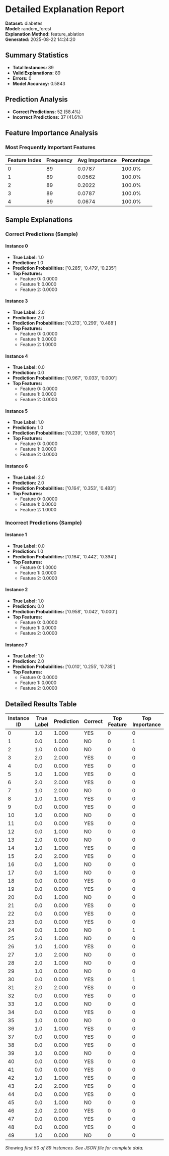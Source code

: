 # Detailed Explanation Report

**Dataset:** diabetes  
**Model:** random_forest  
**Explanation Method:** feature_ablation  
**Generated:** 2025-08-22 14:24:20  

## Summary Statistics

- **Total Instances:** 89
- **Valid Explanations:** 89
- **Errors:** 0
- **Model Accuracy:** 0.5843

## Prediction Analysis

- **Correct Predictions:** 52 (58.4%)
- **Incorrect Predictions:** 37 (41.6%)

## Feature Importance Analysis

### Most Frequently Important Features

| Feature Index | Frequency | Avg Importance | Percentage |
|---------------|-----------|----------------|------------|
| 0 | 89 | 0.0787 | 100.0% |
| 1 | 89 | 0.0562 | 100.0% |
| 2 | 89 | 0.2022 | 100.0% |
| 3 | 89 | 0.0787 | 100.0% |
| 4 | 89 | 0.0674 | 100.0% |

## Sample Explanations

### Correct Predictions (Sample)

#### Instance 0

- **True Label:** 1.0
- **Prediction:** 1.0
- **Prediction Probabilities:** ['0.285', '0.479', '0.235']
- **Top Features:**
  - Feature 0: 0.0000
  - Feature 1: 0.0000
  - Feature 2: 0.0000

#### Instance 3

- **True Label:** 2.0
- **Prediction:** 2.0
- **Prediction Probabilities:** ['0.213', '0.299', '0.488']
- **Top Features:**
  - Feature 0: 0.0000
  - Feature 1: 0.0000
  - Feature 2: 1.0000

#### Instance 4

- **True Label:** 0.0
- **Prediction:** 0.0
- **Prediction Probabilities:** ['0.967', '0.033', '0.000']
- **Top Features:**
  - Feature 0: 0.0000
  - Feature 1: 0.0000
  - Feature 2: 0.0000

#### Instance 5

- **True Label:** 1.0
- **Prediction:** 1.0
- **Prediction Probabilities:** ['0.239', '0.568', '0.193']
- **Top Features:**
  - Feature 0: 0.0000
  - Feature 1: 0.0000
  - Feature 2: 0.0000

#### Instance 6

- **True Label:** 2.0
- **Prediction:** 2.0
- **Prediction Probabilities:** ['0.164', '0.353', '0.483']
- **Top Features:**
  - Feature 0: 0.0000
  - Feature 1: 0.0000
  - Feature 2: 1.0000

### Incorrect Predictions (Sample)

#### Instance 1

- **True Label:** 0.0
- **Prediction:** 1.0
- **Prediction Probabilities:** ['0.164', '0.442', '0.394']
- **Top Features:**
  - Feature 0: 1.0000
  - Feature 1: 0.0000
  - Feature 2: 0.0000

#### Instance 2

- **True Label:** 1.0
- **Prediction:** 0.0
- **Prediction Probabilities:** ['0.958', '0.042', '0.000']
- **Top Features:**
  - Feature 0: 0.0000
  - Feature 1: 0.0000
  - Feature 2: 0.0000

#### Instance 7

- **True Label:** 1.0
- **Prediction:** 2.0
- **Prediction Probabilities:** ['0.010', '0.255', '0.735']
- **Top Features:**
  - Feature 0: 0.0000
  - Feature 1: 0.0000
  - Feature 2: 0.0000

## Detailed Results Table

| Instance ID | True Label | Prediction | Correct | Top Feature | Top Importance |
|-------------|------------|------------|---------|-------------|----------------|
| 0 | 1.0 | 1.000 | YES | 0 | 0 |
| 1 | 0.0 | 1.000 | NO | 0 | 1 |
| 2 | 1.0 | 0.000 | NO | 0 | 0 |
| 3 | 2.0 | 2.000 | YES | 0 | 0 |
| 4 | 0.0 | 0.000 | YES | 0 | 0 |
| 5 | 1.0 | 1.000 | YES | 0 | 0 |
| 6 | 2.0 | 2.000 | YES | 0 | 0 |
| 7 | 1.0 | 2.000 | NO | 0 | 0 |
| 8 | 1.0 | 1.000 | YES | 0 | 0 |
| 9 | 0.0 | 0.000 | YES | 0 | 0 |
| 10 | 1.0 | 0.000 | NO | 0 | 0 |
| 11 | 0.0 | 0.000 | YES | 0 | 0 |
| 12 | 0.0 | 1.000 | NO | 0 | 0 |
| 13 | 2.0 | 0.000 | NO | 0 | 0 |
| 14 | 1.0 | 1.000 | YES | 0 | 0 |
| 15 | 2.0 | 2.000 | YES | 0 | 0 |
| 16 | 0.0 | 1.000 | NO | 0 | 0 |
| 17 | 0.0 | 1.000 | NO | 0 | 0 |
| 18 | 0.0 | 0.000 | YES | 0 | 0 |
| 19 | 0.0 | 0.000 | YES | 0 | 0 |
| 20 | 0.0 | 1.000 | NO | 0 | 0 |
| 21 | 0.0 | 0.000 | YES | 0 | 0 |
| 22 | 0.0 | 0.000 | YES | 0 | 0 |
| 23 | 0.0 | 0.000 | YES | 0 | 0 |
| 24 | 0.0 | 1.000 | NO | 0 | 1 |
| 25 | 2.0 | 1.000 | NO | 0 | 0 |
| 26 | 1.0 | 1.000 | YES | 0 | 0 |
| 27 | 1.0 | 2.000 | NO | 0 | 0 |
| 28 | 2.0 | 1.000 | NO | 0 | 0 |
| 29 | 1.0 | 0.000 | NO | 0 | 0 |
| 30 | 0.0 | 0.000 | YES | 0 | 1 |
| 31 | 2.0 | 2.000 | YES | 0 | 0 |
| 32 | 0.0 | 0.000 | YES | 0 | 0 |
| 33 | 1.0 | 0.000 | NO | 0 | 0 |
| 34 | 0.0 | 0.000 | YES | 0 | 0 |
| 35 | 1.0 | 0.000 | NO | 0 | 0 |
| 36 | 1.0 | 1.000 | YES | 0 | 0 |
| 37 | 0.0 | 0.000 | YES | 0 | 0 |
| 38 | 0.0 | 0.000 | YES | 0 | 0 |
| 39 | 1.0 | 0.000 | NO | 0 | 0 |
| 40 | 0.0 | 0.000 | YES | 0 | 0 |
| 41 | 0.0 | 0.000 | YES | 0 | 0 |
| 42 | 1.0 | 1.000 | YES | 0 | 0 |
| 43 | 2.0 | 2.000 | YES | 0 | 0 |
| 44 | 0.0 | 0.000 | YES | 0 | 0 |
| 45 | 0.0 | 1.000 | NO | 0 | 0 |
| 46 | 2.0 | 2.000 | YES | 0 | 0 |
| 47 | 0.0 | 0.000 | YES | 0 | 0 |
| 48 | 0.0 | 0.000 | YES | 0 | 0 |
| 49 | 1.0 | 0.000 | NO | 0 | 0 |

*Showing first 50 of 89 instances. See JSON file for complete data.*
